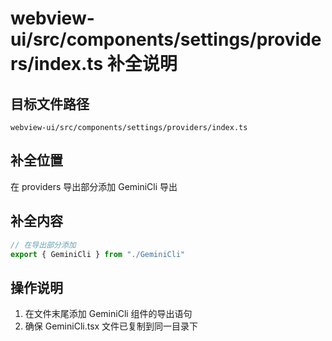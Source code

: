 # webview-ui/src/components/settings/providers/index.ts 补全说明

## 目标文件路径

`webview-ui/src/components/settings/providers/index.ts`

## 补全位置

在 providers 导出部分添加 GeminiCli 导出

## 补全内容

```typescript
// 在导出部分添加
export { GeminiCli } from "./GeminiCli"
```

## 操作说明

1. 在文件末尾添加 GeminiCli 组件的导出语句
2. 确保 GeminiCli.tsx 文件已复制到同一目录下